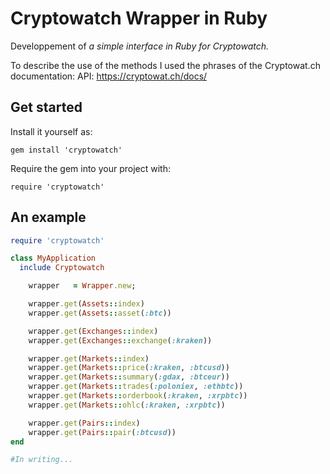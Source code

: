 # Cryptowatch Wrapper in Ruby

Developpement of *a simple interface in Ruby for Cryptowatch.*

To describe the use of the methods I used the phrases of the Cryptowat.ch documentation: API: https://cryptowat.ch/docs/

## Get started

Install it yourself as:
```
gem install 'cryptowatch'
```
Require the gem into your project with:
```
require 'cryptowatch'
```
## An example
```ruby
require 'cryptowatch'

class MyApplication
  include Cryptowatch

    wrapper   = Wrapper.new;

    wrapper.get(Assets::index)
    wrapper.get(Assets::asset(:btc))

    wrapper.get(Exchanges::index)
    wrapper.get(Exchanges::exchange(:kraken))

    wrapper.get(Markets::index)
    wrapper.get(Markets::price(:kraken, :btcusd))
    wrapper.get(Markets::summary(:gdax, :btceur))
    wrapper.get(Markets::trades(:poloniex, :ethbtc))
    wrapper.get(Markets::orderbook(:kraken, :xrpbtc))
    wrapper.get(Markets::ohlc(:kraken, :xrpbtc))

    wrapper.get(Pairs::index)
    wrapper.get(Pairs::pair(:btcusd))
end

#In writing...
```
